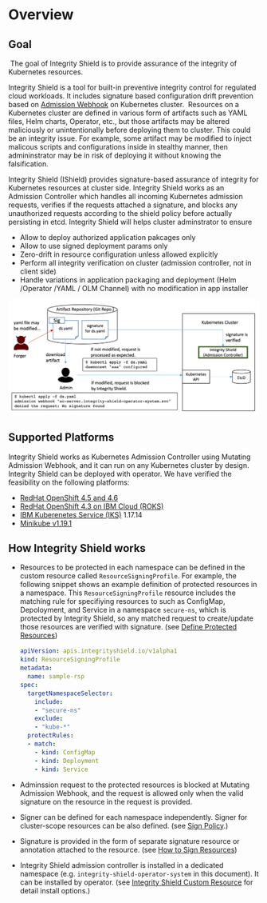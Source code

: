 # Overview
## Goal
​
The goal of Integrity Shield is to provide assurance of the integrity of Kubernetes resources.

Integrity Shield is a tool for built-in preventive integrity control for regulated cloud workloads. It includes signature based configuration drift prevention based on [Admission Webhook](https://kubernetes.io/docs/reference/access-authn-authz/admission-controllers/) on Kubernetes cluster.
​
Resources on a Kubernetes cluster are defined in various form of artifacts such as YAML files, Helm charts, Operator, etc., but those artifacts may be altered maliciously or unintentionally before deploying them to cluster.
This could be an integrity issue. For example, some artifact may be modified to inject malicous scripts and configurations inside in stealthy manner, then admininstrator may be in risk of deploying it without knowing the falsification.

Integrity Shield (IShield) provides signature-based assurance of integrity for Kubernetes resources at cluster side. Integrity Shield works as an Admission Controller which handles all incoming Kubernetes admission requests, verifies if the requests attached a signature, and blocks any unauthorized requests according to the shield policy before actually persisting in etcd. Integrity Shield will helps cluster adminstrator to ensure
- Allow to deploy authorized application pakcages only
- Allow to use signed deployment params only
- Zero-drift in resource configuration unless allowed explicitly
- Perform all integrity verification on cluster (admission controller, not in client side)
- Handle variations in application packaging and deployment (Helm /Operator /YAML / OLM Channel) with no modification in app installer

![Scenario](ishield-scenario.png)

## Supported Platforms
Integrity Shield works as Kubernetes Admission Controller using Mutating Admission Webhook, and it can run on any Kubernetes cluster by design.
Integrity Shield can be deployed with operator. We have verified the feasibility on the following platforms:

- [RedHat OpenShift 4.5 and 4.6](https://www.openshift.com/)
- [RedHat OpenShift 4.3 on IBM Cloud (ROKS)](https://www.openshift.com/products/openshift-ibm-cloud)
- [IBM Kuberenetes Service (IKS)](https://www.ibm.com/cloud/container-service/) 1.17.14
- [Minikube v1.19.1](https://kubernetes.io/docs/setup/learning-environment/minikube/)

## How Integrity Shield works
- Resources to be protected in each namespace can be defined in the custom resource called `ResourceSigningProfile`. For example, the following snippet shows an example definition of protected resources in a namespace. This `ResourceSigningProfile` resource includes the matching rule for specifiying resources to such as ConfigMap, Depoloyment, and Service in a namespace `secure-ns`, which is protected by Integrity Shield, so any matched request to create/update those resources are verified with signature.  (see [Define Protected Resources](README_FOR_RESOURCE_PROTECTION_PROFILE.md))
​
  ```yaml
  apiVersion: apis.integrityshield.io/v1alpha1
  kind: ResourceSigningProfile
  metadata:
    name: sample-rsp
  spec:
    targetNamespaceSelector:
      include:
      - "secure-ns"
      exclude:
      - "kube-*"
    protectRules:
    - match:
      - kind: ConfigMap
      - kind: Deployment
      - kind: Service
  ```
  
- Adminssion request to the protected resources is blocked at Mutating Admission Webhook, and the request is allowed only when the valid signature on the resource in the request is provided.
- Signer can be defined for each namespace independently. Signer for cluster-scope resources can be also defined. (see [Sign Policy](README_CONFIG_SIGNER_POLICY.md).)
- Signature is provided in the form of separate signature resource or annotation attached to the resource. (see [How to Sign Resources](README_RESOURCE_SIGNATURE.md))
- Integrity Shield admission controller is installed in a dedicated namespace (e.g. `integrity-shield-operator-system` in this document). It can be installed by operator. (see [Integrity Shield Custom Resource](README_ISHIELD_OPERATOR_CR.md) for detail install options.)
​